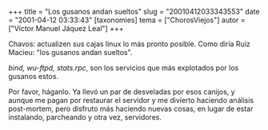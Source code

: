 +++
title = "Los gusanos andan sueltos"
slug = "20010412033343553"
date = "2001-04-12 03:33:43"
[taxonomies]
tema = ["ChorosViejos"]
autor = ["Víctor Manuel Jáquez Leal"]
+++

Chavos: actualizen sus cajas linux lo más pronto posible. Como diría
Ruiz Macieu: "los gusanos andan sueltos".

*bind, wu-ftpd, stats.rpc*, son los servicios que más explotados por los
gusanos estos.

Por favor, háganlo. Ya llevó un par de desveladas por esos canijos, y
aunque me pagan por restaurar el servidor y me divierto haciendo
análisis post-mortem, pero disfruto más haciendo nuevas cosas, en lugar
de estar instalando, parcheando y otra vez, servidores.

